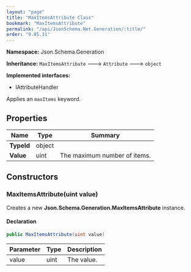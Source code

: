 ```yaml
---
layout: "page"
title: "MaxItemsAttribute Class"
bookmark: "MaxItemsAttribute"
permalink: "/api/JsonSchema.Net.Generation/:title/"
order: "9.05.31"
---
```

**Namespace:** Json.Schema.Generation

**Inheritance:**
`MaxItemsAttribute`
 🡒 
`Attribute`
 🡒 
`object`

**Implemented interfaces:**

- IAttributeHandler

Applies an `maxItems` keyword.

## Properties

| Name | Type | Summary |
|---|---|---|
| **TypeId** | object |  |
| **Value** | uint | The maximum number of items. |

## Constructors

### MaxItemsAttribute(uint value)

Creates a new **Json.Schema.Generation.MaxItemsAttribute** instance.

#### Declaration

```c#
public MaxItemsAttribute(uint value)
```

| Parameter | Type | Description |
|---|---|---|
| value | uint | The value. |


